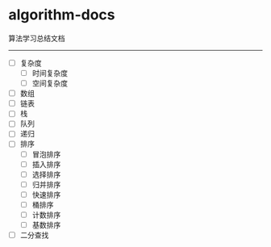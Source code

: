 # algorithm-docs
算法学习总结文档

***
- [ ] 复杂度
  - [ ] 时间复杂度
  - [ ] 空间复杂度
- [ ] 数组
- [ ] 链表
- [ ] 栈
- [ ] 队列
- [ ] 递归
- [ ] 排序
  - [ ] 冒泡排序
  - [ ] 插入排序
  - [ ] 选择排序
  - [ ] 归并排序
  - [ ] 快速排序
  - [ ] 桶排序
  - [ ] 计数排序
  - [ ] 基数排序
 - [ ] 二分查找

